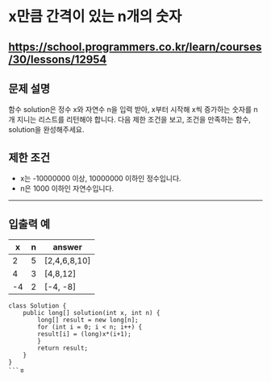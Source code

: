 # x만큼 간격이 있는 n개의 숫자
https://school.programmers.co.kr/learn/courses/30/lessons/12954
---
## 문제 설명
함수 solution은 정수 x와 자연수 n을 입력 받아, x부터 시작해 x씩 증가하는 숫자를 n개 지니는 리스트를 리턴해야 합니다. 다음 제한 조건을 보고, 조건을 만족하는 함수, solution을 완성해주세요.

## 제한 조건
+ x는 -10000000 이상, 10000000 이하인 정수입니다.
+ n은 1000 이하인 자연수입니다.
---
## 입출력 예
| x	| n	| answer |
| --- | --- | --- |
| 2	| 5	| [2,4,6,8,10] |
| 4	| 3	| [4,8,12] |
| -4	| 2	| [-4, -8] |
```declarative
class Solution {
    public long[] solution(int x, int n) {
        long[] result = new long[n];
        for (int i = 0; i < n; i++) {
        result[i] = (long)x*(i+1);
        }
        return result;
    }
}
```ㅎ